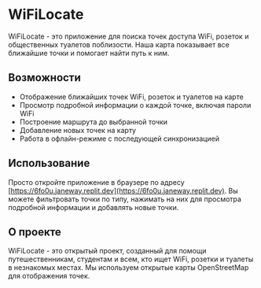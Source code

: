 # WiFiLocate

WiFiLocate - это приложение для поиска точек доступа WiFi, розеток и общественных туалетов поблизости. Наша карта показывает все ближайшие точки и помогает найти путь к ним.

## Возможности

- Отображение ближайших точек WiFi, розеток и туалетов на карте
- Просмотр подробной информации о каждой точке, включая пароли WiFi
- Построение маршрута до выбранной точки
- Добавление новых точек на карту
- Работа в офлайн-режиме с последующей синхронизацией

## Использование

Просто откройте приложение в браузере по адресу [https://6fo0u.janeway.replit.dev](https://6fo0u.janeway.replit.dev). Вы можете фильтровать точки по типу, нажимать на них для просмотра подробной информации и добавлять новые точки.

## О проекте

WiFiLocate - это открытый проект, созданный для помощи путешественникам, студентам и всем, кто ищет WiFi, розетки и туалеты в незнакомых местах. Мы используем открытые карты OpenStreetMap для отображения точек.
